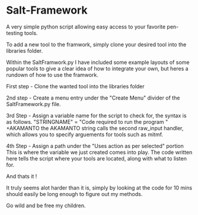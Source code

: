 # Salt-Framework
A very simple python script allowing easy access to your favorite pen-testing tools.

To add a new tool to the framwork, simply clone your desired tool into the libraries folder.

Within the SaltFramwork.py I have included some example layouts of some popular tools to give a clear idea of how to integrate your own, but heres a rundown of how to use the framwork.

First step - Clone the wanted tool into the libraries folder

2nd step - Create a menu entry under the "Create Menu" divider of the SaltFramework.py file.

3rd Step - Assign a variable name for the script to check for, the syntax is as follows.
  "STRINGNAME" = "Code required to run the program " +AKAMANTO
      the AKAMANTO string calls the second raw_input handler, which allows you to specify arguements for tools such as mitmf.
     
4th Step - Assign a path under the "Uses action as per selected" portion
  This is where the variable we just created comes into play. The code written here tells the script where your tools are located, along with what to listen for. 
  
And thats it !

It truly seems alot harder than it is, simply by looking at the code for 10 mins should easily be long enough to figure out my methods. 

Go wild and be free my children.
